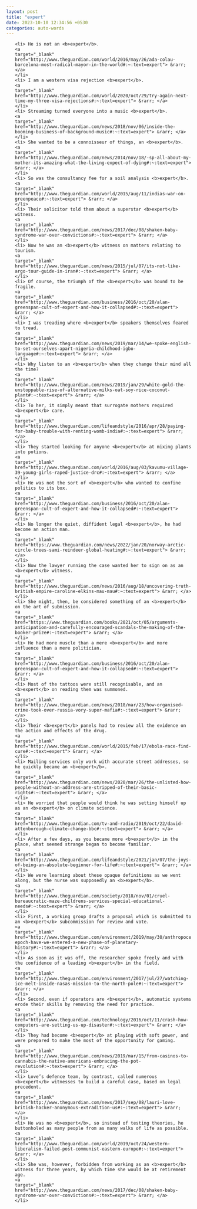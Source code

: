 ```yaml
---
layout: post
title: "expert"
date: 2023-10-10 12:34:56 +0530
categories: auto-words
---
```

<ol>

    <li> He is not an <b>expert</b>.
    <a 
    target="_blank" 
    href="http://www.theguardian.com/world/2016/may/26/ada-colau-barcelona-most-radical-mayor-in-the-world#:~:text=expert"> &rarr; </a>
    </li>
    <li> I am a western visa rejection <b>expert</b>.
    <a 
    target="_blank" 
    href="http://www.theguardian.com/world/2020/oct/29/try-again-next-time-my-three-visa-rejections#:~:text=expert"> &rarr; </a>
    </li>
    <li> Streaming turned everyone into a music <b>expert</b>.
    <a 
    target="_blank" 
    href="http://www.theguardian.com/news/2018/nov/06/inside-the-booming-business-of-background-music#:~:text=expert"> &rarr; </a>
    </li>
    <li> She wanted to be a connoisseur of things, an <b>expert</b>.
    <a 
    target="_blank" 
    href="http://www.theguardian.com/news/2014/nov/18/-sp-all-about-my-mother-its-amazing-what-the-living-expect-of-dying#:~:text=expert"> &rarr; </a>
    </li>
    <li> So was the consultancy fee for a soil analysis <b>expert</b>.
    <a 
    target="_blank" 
    href="http://www.theguardian.com/world/2015/aug/11/indias-war-on-greenpeace#:~:text=expert"> &rarr; </a>
    </li>
    <li> Their solicitor told them about a superstar <b>expert</b> witness.
    <a 
    target="_blank" 
    href="http://www.theguardian.com/news/2017/dec/08/shaken-baby-syndrome-war-over-convictions#:~:text=expert"> &rarr; </a>
    </li>
    <li> Now he was an <b>expert</b> witness on matters relating to tourism.
    <a 
    target="_blank" 
    href="http://www.theguardian.com/news/2015/jul/07/its-not-like-argo-tour-guide-in-iran#:~:text=expert"> &rarr; </a>
    </li>
    <li> Of course, the triumph of the <b>expert</b> was bound to be fragile.
    <a 
    target="_blank" 
    href="http://www.theguardian.com/business/2016/oct/20/alan-greenspan-cult-of-expert-and-how-it-collapsed#:~:text=expert"> &rarr; </a>
    </li>
    <li> I was treading where <b>expert</b> speakers themselves feared to tread.
    <a 
    target="_blank" 
    href="http://www.theguardian.com/news/2019/mar/14/we-spoke-english-to-set-ourselves-apart-nigeria-childhood-igbo-language#:~:text=expert"> &rarr; </a>
    </li>
    <li> Why listen to an <b>expert</b> when they change their mind all the time?
    <a 
    target="_blank" 
    href="http://www.theguardian.com/news/2019/jan/29/white-gold-the-unstoppable-rise-of-alternative-milks-oat-soy-rice-coconut-plant#:~:text=expert"> &rarr; </a>
    </li>
    <li> To her, it simply meant that surrogate mothers required <b>expert</b> care.
    <a 
    target="_blank" 
    href="http://www.theguardian.com/lifeandstyle/2016/apr/28/paying-for-baby-trouble-with-renting-womb-india#:~:text=expert"> &rarr; </a>
    </li>
    <li> They started looking for anyone <b>expert</b> at mixing plants into potions.
    <a 
    target="_blank" 
    href="http://www.theguardian.com/world/2016/aug/03/kavumu-village-39-young-girls-raped-justice-drc#:~:text=expert"> &rarr; </a>
    </li>
    <li> He was not the sort of <b>expert</b> who wanted to confine politics to its box.
    <a 
    target="_blank" 
    href="http://www.theguardian.com/business/2016/oct/20/alan-greenspan-cult-of-expert-and-how-it-collapsed#:~:text=expert"> &rarr; </a>
    </li>
    <li> No longer the quiet, diffident legal <b>expert</b>, he had become an action man.
    <a 
    target="_blank" 
    href="https://www.theguardian.com/news/2022/jan/20/norway-arctic-circle-trees-sami-reindeer-global-heating#:~:text=expert"> &rarr; </a>
    </li>
    <li> Now the lawyer running the case wanted her to sign on as an <b>expert</b> witness.
    <a 
    target="_blank" 
    href="http://www.theguardian.com/news/2016/aug/18/uncovering-truth-british-empire-caroline-elkins-mau-mau#:~:text=expert"> &rarr; </a>
    </li>
    <li> She might, then, be considered something of an <b>expert</b> on the art of submission.
    <a 
    target="_blank" 
    href="https://www.theguardian.com/books/2021/oct/05/arguments-anticipation-and-carefully-encouraged-scandals-the-making-of-the-booker-prize#:~:text=expert"> &rarr; </a>
    </li>
    <li> He had more muscle than a mere <b>expert</b> and more influence than a mere politician.
    <a 
    target="_blank" 
    href="http://www.theguardian.com/business/2016/oct/20/alan-greenspan-cult-of-expert-and-how-it-collapsed#:~:text=expert"> &rarr; </a>
    </li>
    <li> Most of the tattoos were still recognisable, and an <b>expert</b> on reading them was summoned.
    <a 
    target="_blank" 
    href="http://www.theguardian.com/news/2018/mar/23/how-organised-crime-took-over-russia-vory-super-mafia#:~:text=expert"> &rarr; </a>
    </li>
    <li> Their <b>expert</b> panels had to review all the evidence on the action and effects of the drug.
    <a 
    target="_blank" 
    href="http://www.theguardian.com/world/2015/feb/17/ebola-race-find-cure#:~:text=expert"> &rarr; </a>
    </li>
    <li> Mailing services only work with accurate street addresses, so he quickly became an <b>expert</b>.
    <a 
    target="_blank" 
    href="http://www.theguardian.com/news/2020/mar/26/the-unlisted-how-people-without-an-address-are-stripped-of-their-basic-rights#:~:text=expert"> &rarr; </a>
    </li>
    <li> He worried that people would think he was setting himself up as an <b>expert</b> on climate science.
    <a 
    target="_blank" 
    href="http://www.theguardian.com/tv-and-radio/2019/oct/22/david-attenborough-climate-change-bbc#:~:text=expert"> &rarr; </a>
    </li>
    <li> After a few days, as you became more <b>expert</b> in the place, what seemed strange began to become familiar.
    <a 
    target="_blank" 
    href="http://www.theguardian.com/lifeandstyle/2021/jan/07/the-joys-of-being-an-absolute-beginner-for-life#:~:text=expert"> &rarr; </a>
    </li>
    <li> We were learning about these opaque definitions as we went along, but the nurse was supposedly an <b>expert</b>.
    <a 
    target="_blank" 
    href="http://www.theguardian.com/society/2018/nov/01/cruel-bureaucratic-maze-childrens-services-special-educational-needs#:~:text=expert"> &rarr; </a>
    </li>
    <li> First, a working group drafts a proposal which is submitted to an <b>expert</b> subcommission for review and vote.
    <a 
    target="_blank" 
    href="http://www.theguardian.com/environment/2019/may/30/anthropocene-epoch-have-we-entered-a-new-phase-of-planetary-history#:~:text=expert"> &rarr; </a>
    </li>
    <li> As soon as it was off, the researcher spoke freely and with the confidence of a leading <b>expert</b> in the field.
    <a 
    target="_blank" 
    href="http://www.theguardian.com/environment/2017/jul/27/watching-ice-melt-inside-nasas-mission-to-the-north-pole#:~:text=expert"> &rarr; </a>
    </li>
    <li> Second, even if operators are <b>expert</b>, automatic systems erode their skills by removing the need for practice.
    <a 
    target="_blank" 
    href="http://www.theguardian.com/technology/2016/oct/11/crash-how-computers-are-setting-us-up-disaster#:~:text=expert"> &rarr; </a>
    </li>
    <li> They had become <b>expert</b> at playing with soft power, and were prepared to make the most of the opportunity for gaming.
    <a 
    target="_blank" 
    href="http://www.theguardian.com/news/2019/mar/15/from-casinos-to-cannabis-the-native-americans-embracing-the-pot-revolution#:~:text=expert"> &rarr; </a>
    </li>
    <li> Love’s defence team, by contrast, called numerous <b>expert</b> witnesses to build a careful case, based on legal precedent.
    <a 
    target="_blank" 
    href="http://www.theguardian.com/news/2017/sep/08/lauri-love-british-hacker-anonymous-extradition-us#:~:text=expert"> &rarr; </a>
    </li>
    <li> He was no <b>expert</b>, so instead of testing theories, he buttonholed as many people from as many walks of life as possible.
    <a 
    target="_blank" 
    href="http://www.theguardian.com/world/2019/oct/24/western-liberalism-failed-post-communist-eastern-europe#:~:text=expert"> &rarr; </a>
    </li>
    <li> She was, however, forbidden from working as an <b>expert</b> witness for three years, by which time she would be at retirement age.
    <a 
    target="_blank" 
    href="http://www.theguardian.com/news/2017/dec/08/shaken-baby-syndrome-war-over-convictions#:~:text=expert"> &rarr; </a>
    </li>